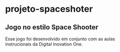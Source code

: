 # projeto-spaceshoter  
## Jogo no estilo Space Shooter

Esse jogo foi desenvolvido em conjunto com as aulas  
instrucionais da Digital Inovation One.
